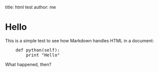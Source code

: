title: html test
author: me

Hello
=====
This is a simple test to see how Markdown handles HTML in a document:

<pre class="boobs">
	def python(self):
		print "Hello"
</pre>

What happened, then?